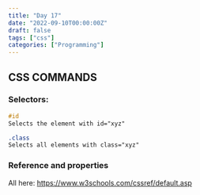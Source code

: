 ```yaml
---
title: "Day 17"
date: "2022-09-10T00:00:00Z"
draft: false
tags: ["css"]
categories: ["Programming"]
---
```


## CSS COMMANDS

### Selectors:

```CSS
#id
Selects the element with id="xyz"
```
```CSS
.class
Selects all elements with class="xyz"
```

### Reference and properties
All here:
https://www.w3schools.com/cssref/default.asp
